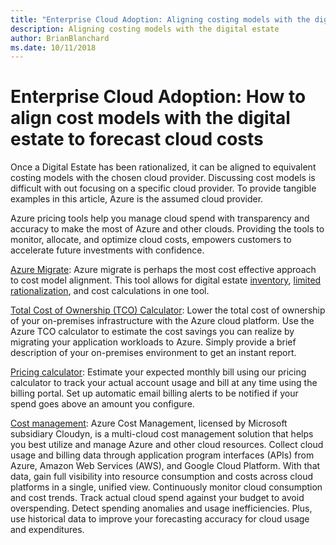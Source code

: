 ```yaml
---
title: "Enterprise Cloud Adoption: Aligning costing models with the digital estate"
description: Aligning costing models with the digital estate
author: BrianBlanchard
ms.date: 10/11/2018
---
```


# Enterprise Cloud Adoption: How to align cost models with the digital estate to forecast cloud costs

Once a Digital Estate has been rationalized, it can be aligned to equivalent costing models with the chosen cloud provider. Discussing cost models is difficult with out focusing on a specific cloud provider. To provide tangible examples in this article, Azure is the assumed cloud provider.

Azure pricing tools help you manage cloud spend with transparency and accuracy to make the most of Azure and other clouds. Providing the tools to monitor, allocate, and optimize cloud costs, empowers customers to accelerate future investments with confidence.

[Azure Migrate](/azure/migrate/migrate-overview): Azure migrate is perhaps the most cost effective approach to cost model alignment. This tool allows for digital estate [inventory](inventory.md), [limited rationalization](rationalize.md), and cost calculations in one tool.

[Total Cost of Ownership (TCO) Calculator](https://azure.com/tco): Lower the total cost of ownership of your on-premises infrastructure with the Azure cloud platform. Use the Azure TCO calculator to estimate the cost savings you can realize by migrating your application workloads to Azure. Simply provide a brief description of your on-premises environment to get an instant report.

[Pricing calculator](https://azure.microsoft.com/en-in/pricing/): Estimate your expected monthly bill using our pricing calculator to track your actual account usage and bill at any time using the billing portal. Set up automatic email billing alerts to be notified if your spend goes above an amount you configure.

[Cost management](https://azure.microsoft.com/en-in/services/cost-management/): Azure Cost Management, licensed by Microsoft subsidiary Cloudyn, is a multi-cloud cost management solution that helps you best utilize and manage Azure and other cloud resources. Collect cloud usage and billing data through application program interfaces (APIs) from Azure, Amazon Web Services (AWS), and Google Cloud Platform. With that data, gain full visibility into resource consumption and costs across cloud platforms in a single, unified view. Continuously monitor cloud consumption and cost trends. Track actual cloud spend against your budget to avoid overspending. Detect spending anomalies and usage inefficiencies. Plus, use historical data to improve your forecasting accuracy for cloud usage and expenditures.
